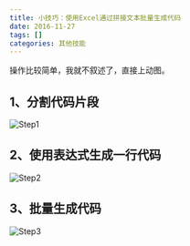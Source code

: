 ```yaml
---
title: 小技巧：使用Excel通过拼接文本批量生成代码
date: 2016-11-27
tags: []
categories: 其他技能
---
```

操作比较简单，我就不叙述了，直接上动图。

## 1、分割代码片段
![Step1](http://img.blog.csdn.net/20161127164519867)
## 2、使用表达式生成一行代码
![Step2](http://img.blog.csdn.net/20161127164616682)
## 3、批量生成代码
![Step3](http://img.blog.csdn.net/20161127171809660)